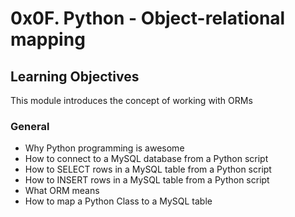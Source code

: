 # 0x0F. Python - Object-relational mapping

## Learning Objectives
This module introduces the concept of working with ORMs

### General
- Why Python programming is awesome
- How to connect to a MySQL database from a Python script
- How to SELECT rows in a MySQL table from a Python script
- How to INSERT rows in a MySQL table from a Python script
- What ORM means
- How to map a Python Class to a MySQL table
